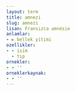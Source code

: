 ```yaml
---
layout: term
title: amnezi
slug: amnezi
lisan: Fransızca amnésie
anlamlar:
- ► bellek yitimi
ozellikler:
- - isim
  - tıp
ornekler:
- - ''
orneklerkaynak:
- - ''
---
```

